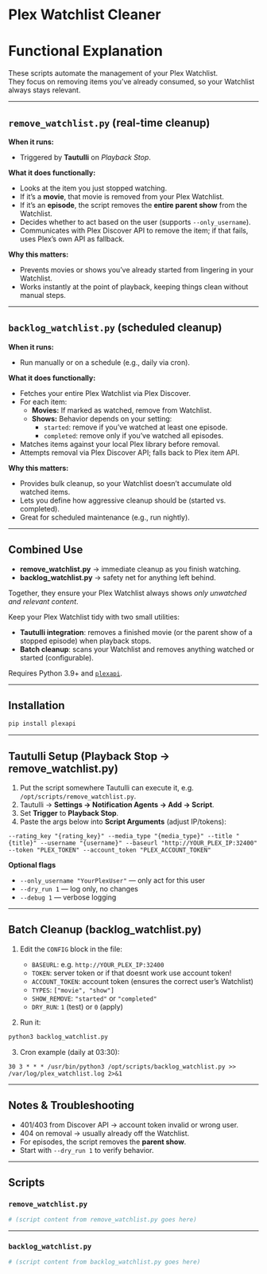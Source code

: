 # Plex Watchlist Cleaner

# Functional Explanation

These scripts automate the management of your Plex Watchlist.  
They focus on removing items you’ve already consumed, so your Watchlist always stays relevant.

---

## `remove_watchlist.py` (real-time cleanup)

**When it runs:**  
- Triggered by **Tautulli** on *Playback Stop*.

**What it does functionally:**  
- Looks at the item you just stopped watching.  
- If it’s a **movie**, that movie is removed from your Plex Watchlist.  
- If it’s an **episode**, the script removes the **entire parent show** from the Watchlist.  
- Decides whether to act based on the user (supports `--only_username`).  
- Communicates with Plex Discover API to remove the item; if that fails, uses Plex’s own API as fallback.  

**Why this matters:**  
- Prevents movies or shows you’ve already started from lingering in your Watchlist.  
- Works instantly at the point of playback, keeping things clean without manual steps.  

---

## `backlog_watchlist.py` (scheduled cleanup)

**When it runs:**  
- Run manually or on a schedule (e.g., daily via cron).

**What it does functionally:**  
- Fetches your entire Plex Watchlist via Plex Discover.  
- For each item:  
  - **Movies:** If marked as watched, remove from Watchlist.  
  - **Shows:** Behavior depends on your setting:  
    - `started`: remove if you’ve watched at least one episode.  
    - `completed`: remove only if you’ve watched all episodes.  
- Matches items against your local Plex library before removal.  
- Attempts removal via Plex Discover API; falls back to Plex item API.  

**Why this matters:**  
- Provides bulk cleanup, so your Watchlist doesn’t accumulate old watched items.  
- Lets you define how aggressive cleanup should be (started vs. completed).  
- Great for scheduled maintenance (e.g., run nightly).  

---

## Combined Use

- **remove_watchlist.py** → immediate cleanup as you finish watching.  
- **backlog_watchlist.py** → safety net for anything left behind.  

Together, they ensure your Plex Watchlist always shows *only unwatched and relevant content*.  


Keep your Plex Watchlist tidy with two small utilities:
- **Tautulli integration**: removes a finished movie (or the parent show of a stopped episode) when playback stops.
- **Batch cleanup**: scans your Watchlist and removes anything watched or started (configurable).

Requires Python 3.9+ and [`plexapi`](https://github.com/pkkid/python-plexapi).

---

## Installation

```bash
pip install plexapi
```

---

## Tautulli Setup (Playback Stop → remove_watchlist.py)

1. Put the script somewhere Tautulli can execute it, e.g. `/opt/scripts/remove_watchlist.py`.
2. Tautulli → **Settings → Notification Agents → Add → Script**.
3. Set **Trigger** to **Playback Stop**.
4. Paste the args below into **Script Arguments** (adjust IP/tokens):

```
--rating_key "{rating_key}" --media_type "{media_type}" --title "{title}" --username "{username}" --baseurl "http://YOUR_PLEX_IP:32400" --token "PLEX_TOKEN" --account_token "PLEX_ACCOUNT_TOKEN"
```

**Optional flags**
- `--only_username "YourPlexUser"` — only act for this user  
- `--dry_run 1` — log only, no changes  
- `--debug 1` — verbose logging  

---

## Batch Cleanup (backlog_watchlist.py)

1. Edit the `CONFIG` block in the file:
   - `BASEURL`: e.g. `http://YOUR_PLEX_IP:32400`
   - `TOKEN`: server token or if that doesnt work use account token!
   - `ACCOUNT_TOKEN`: account token (ensures the correct user’s Watchlist)
   - `TYPES`: `["movie", "show"]`
   - `SHOW_REMOVE`: `"started"` or `"completed"`
   - `DRY_RUN`: `1` (test) or `0` (apply)

2. Run it:
```bash
python3 backlog_watchlist.py
```

3. Cron example (daily at 03:30):
```cron
30 3 * * * /usr/bin/python3 /opt/scripts/backlog_watchlist.py >> /var/log/plex_watchlist.log 2>&1
```

---

## Notes & Troubleshooting

- 401/403 from Discover API → account token invalid or wrong user.
- 404 on removal → usually already off the Watchlist.
- For episodes, the script removes the **parent show**.
- Start with `--dry_run 1` to verify behavior.

---

## Scripts

### `remove_watchlist.py`

```python
# (script content from remove_watchlist.py goes here)
```

---

### `backlog_watchlist.py`

```python
# (script content from backlog_watchlist.py goes here)
```

